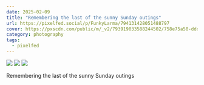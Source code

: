 ```yaml
---
date: 2025-02-09
title: "Remembering the last of the sunny Sunday outings"
url: https://pixelfed.social/p/FunkyLarma/794131428051488797
cover: https://pxscdn.com/public/m/_v2/793919033588244502/758e75a50-ddd61a/WyM0LJFJsE0q/zzzX29AETwjU73j7EtXFCqhMtsVUSJ1wfRWviOzD.jpg
category: photography
tags:
  - pixelfed
---
```


<div class="gallery">

![](https://pxscdn.com/public/m/_v2/793919033588244502/758e75a50-ddd61a/WyM0LJFJsE0q/zzzX29AETwjU73j7EtXFCqhMtsVUSJ1wfRWviOzD.jpg) ![](https://pxscdn.com/public/m/_v2/793919033588244502/758e75a50-ddd61a/NC4FgUu0QR71/fTHqUESXWzsX5FsZynUq4jxEf4EVJDCJ0tADTEoG.jpg) ![](https://pxscdn.com/public/m/_v2/793919033588244502/758e75a50-ddd61a/jxC74cs9oaXm/VaxUEMNwGuSTQSVID6tfPD31Wc5i1YZGkZv9WPFS.jpg)

Remembering the last of the sunny Sunday outings

</div>
